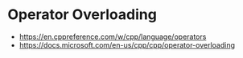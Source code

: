 # Operator Overloading
- https://en.cppreference.com/w/cpp/language/operators
- https://docs.microsoft.com/en-us/cpp/cpp/operator-overloading
